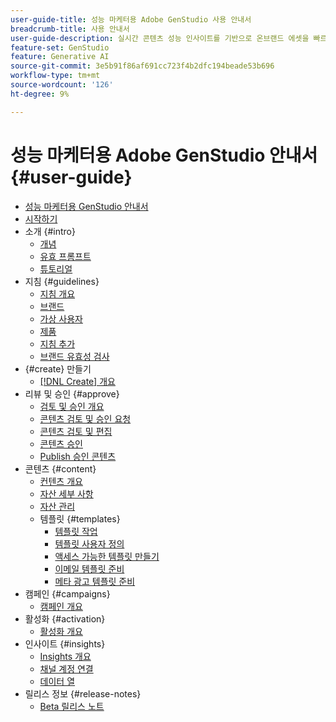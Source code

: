 ```yaml
---
user-guide-title: 성능 마케터용 Adobe GenStudio 사용 안내서
breadcrumb-title: 사용 안내서
user-guide-description: 실시간 콘텐츠 성능 인사이트를 기반으로 온브랜드 에셋을 빠르게 찾아 생성하고, 변형을 만들고, 경험을 최적화하는 방법에 대해 알아봅니다.
feature-set: GenStudio
feature: Generative AI
source-git-commit: 3e5b91f86af691cc723f4b2dfc194beade53b696
workflow-type: tm+mt
source-wordcount: '126'
ht-degree: 9%

---
```



# 성능 마케터용 Adobe GenStudio 안내서 {#user-guide}

+ [성능 마케터용 GenStudio 안내서](home.md)
+ [시작하기](get-started.md)
+ 소개 {#intro}
   + [개념](concepts.md)
   + [유효 프롬프트](effective-prompts.md)
   + [튜토리얼](https://experienceleague.adobe.com/docs/genstudio/learning/tutorials.html)
+ 지침 {#guidelines}
   + [지침 개요](guidelines/overview.md)
   + [브랜드](guidelines/brands.md)
   + [가상 사용자](guidelines/personas.md)
   + [제품](guidelines/products.md)
   + [지침 추가](guidelines/add-guidelines.md)
   + [브랜드 유효성 검사](guidelines/brand-validation.md)
+ {#create} 만들기
   + [[!DNL Create] 개요](create/overview.md)
+ 리뷰 및 승인 {#approve}
   + [검토 및 승인 개요](approvals/overview.md)
   + [콘텐츠 검토 및 승인 요청](approvals/request-review.md)
   + [콘텐츠 검토 및 편집](approvals/review-and-edit.md)
   + [콘텐츠 승인](approvals/approve-content.md)
   + [Publish 승인 콘텐츠](approvals/publish-content.md)
+ 콘텐츠 {#content}
   + [컨텐츠 개요](content/overview.md)
   + [자산 세부 사항](content/asset-details.md)
   + [자산 관리](content/manage-assets.md)
   + 템플릿 {#templates}
      + [템플릿 작업](content/use-templates.md)
      + [템플릿 사용자 정의](content/customize-template.md)
      + [액세스 가능한 템플릿 만들기](content/accessibility-for-templates.md)
      + [이메일 템플릿 준비](content/email-template.md)
      + [메타 광고 템플릿 준비](content/meta-template.md)
+ 캠페인 {#campaigns}
   + [캠페인 개요](campaigns/overview.md)
+ 활성화 {#activation}
   + [활성화 개요](activation/overview.md)
+ 인사이트 {#insights}
   + [Insights 개요](insights/overview.md)
   + [채널 계정 연결](insights/connect-channel.md)
   + [데이터 열](insights/data-columns.md)
+ 릴리스 정보 {#release-notes}
   + [Beta 릴리스 노트](beta-release-notes.md)

